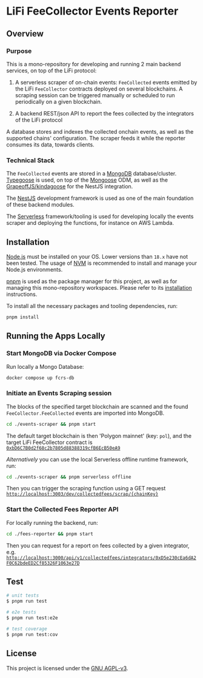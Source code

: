 # LiFi FeeCollector Events Reporter

## Overview

### Purpose

This is a mono-repository for developing and running 2 main backend services, on top of the LiFi protocol:

1. A serverless scraper of on-chain events: `FeeCollected` events emitted by the LiFi `FeeCollector` contracts deployed on several blockchains. A scraping session can be triggered manually or scheduled to run periodically on a given blockchain.

2. A backend REST/json API to report the fees collected by the integrators of the LiFi protocol

A database stores and indexes the collected onchain events, as well as the supported chains' configuration. The scraper feeds it while the reporter consumes its data, towards clients.

### Technical Stack

The `FeeCollected` events are stored in a [MongoDB](https://mongodb.com/) database/cluster. [Typegoose](https://typegoose.github.io/typegoose/) is used, on top of the [Mongoose](https://mongoosejs.com/) ODM, as well as the [GrapeoffJS/kindagoose](https://github.com/GrapeoffJS/kindagoose) for the NestJS integration.

The [NestJS](https://github.com/nestjs/nest) development framework is used as one of the main foundation of these backend modules.

The [Serverless](https://serverless.com/) framework/tooling is used for developing locally the events scraper and deploying the functions, for instance on AWS Lambda.

## Installation

[Node.js](https://nodejs.org/) must be installed on your OS. Lower versions than `18.x` have not been tested. The usage of [NVM](https://github.com/nvm-sh/nvm) is recommended to install and manage your Node.js environments.

[pnpm](https://pnpm.io/) is used as the package manager for this project, as well as for managing this mono-repository workspaces. Please refer to its [installation](https://pnpm.io/installation) instructions.

To install all the necessary packages and tooling dependencies, run:

```bash
pnpm install
```

## Running the Apps Locally

### Start MongoDB via Docker Compose

Run locally a Mongo Database:

```bash
docker compose up fcrs-db
```

### Initiate an Events Scraping session

The blocks of the specified target blockchain are scanned and the found `FeeCollector.FeeCollected` events are imported into MongoDB.

```bash
cd ./events-scraper && pnpm start
```

The default target blockchain is then 'Polygon mainnet' (key: `pol`), and the target LiFi FeeCollector contract is [`0xbD6C7B0d2f68c2b7805d88388319cfB6EcB50eA9`](https://polygonscan.com/address/0xbD6C7B0d2f68c2b7805d88388319cfB6EcB50eA9#events)

_Alternatively_ you can use the local Serverless offline runtime framework, run:

```bash
cd ./events-scraper && pnpm serverless offline
```

Then you can trigger the scraping function using a GET request [`http://localhost:3003/dev/collectedfees/scrap/{chainKey}`](http://localhost:3003/dev/collectedfees/scrap/pol)

### Start the Collected Fees Reporter API

For locally running the backend, run:

```bash
cd ./fees-reporter && pnpm start
```

Then you can request for a report on fees collected by a given integrator, e.g. [`http://localhost:3000/api/v1/collectedfees/integrators/0xD5e230cEa6dA2F0C62bdeED2Cf85326F1063e27D`](http://localhost:3000/api/v1/collectedfees/integrators/0xD5e230cEa6dA2F0C62bdeED2Cf85326F1063e27D)

## Test

```bash
# unit tests
$ pnpm run test

# e2e tests
$ pnpm run test:e2e

# test coverage
$ pnpm run test:cov
```

## License

This project is licensed under the [GNU AGPL-v3](LICENSE).
